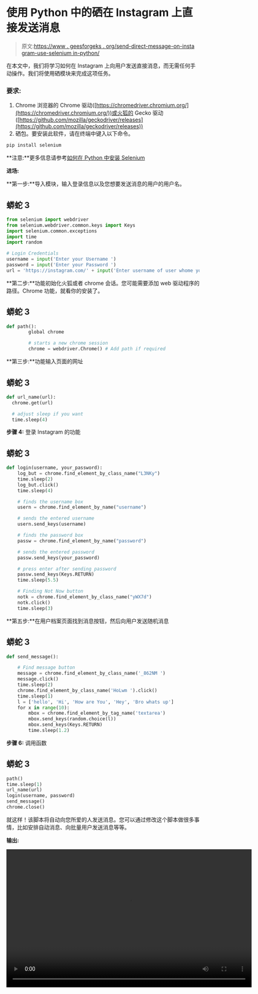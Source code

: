 # 使用 Python 中的硒在 Instagram 上直接发送消息

> 原文:[https://www . geesforgeks . org/send-direct-message-on-insta gram-use-selenium in-python/](https://www.geeksforgeeks.org/send-direct-message-on-instagram-using-selenium-in-python/)

在本文中，我们将学习如何在 Instagram 上向用户发送直接消息，而无需任何手动操作。我们将使用硒模块来完成这项任务。

### 要求:

1.  Chrome 浏览器的 Chrome 驱动([https://chromedriver.chromium.org/](https://chromedriver.chromium.org/))或火狐的 Gecko 驱动([https://github.com/mozilla/geckodriver/releases](https://github.com/mozilla/geckodriver/releases))
2.  硒包。要安装此软件，请在终端中键入以下命令。

```py
pip install selenium

```

**注意:**更多信息请参考[如何在 Python 中安装 Selenium](https://www.geeksforgeeks.org/how-to-install-selenium-in-python/)

**进场:**

**第一步:**导入模块，输入登录信息以及您想要发送消息的用户的用户名。

## 蟒蛇 3

```py
from selenium import webdriver
from selenium.webdriver.common.keys import Keys
import selenium.common.exceptions
import time
import random

# Login Credentials
username = input('Enter your Username ')
password = input('Enter your Password ')
url = 'https://instagram.com/' + input('Enter username of user whome you want to send message')
```

**第二步:**功能初始化火狐或者 chrome 会话。您可能需要添加 web 驱动程序的路径。Chrome 功能，就看你的安装了。

## 蟒蛇 3

```py
def path():
        global chrome

        # starts a new chrome session
        chrome = webdriver.Chrome() # Add path if required
```

**第三步:**功能输入页面的网址

## 蟒蛇 3

```py
def url_name(url):
  chrome.get(url)

  # adjust sleep if you want
  time.sleep(4)
```

**步骤 4:** 登录 Instagram 的功能

## 蟒蛇 3

```py
def login(username, your_password):
    log_but = chrome.find_element_by_class_name("L3NKy")
    time.sleep(2)
    log_but.click()
    time.sleep(4)

    # finds the username box
    usern = chrome.find_element_by_name("username")

    # sends the entered username
    usern.send_keys(username)

    # finds the password box
    passw = chrome.find_element_by_name("password")

    # sends the entered password
    passw.send_keys(your_password)

    # press enter after sending password
    passw.send_keys(Keys.RETURN)
    time.sleep(5.5)

    # Finding Not Now button
    notk = chrome.find_element_by_class_name("yWX7d") 
    notk.click()
    time.sleep(3)
```

**第五步:**在用户档案页面找到消息按钮，然后向用户发送随机消息

## 蟒蛇 3

```py
def send_message():

    # Find message button
    message = chrome.find_element_by_class_name('_862NM ')
    message.click()
    time.sleep(2)
    chrome.find_element_by_class_name('HoLwm ').click()
    time.sleep(1)
    l = ['hello', 'Hi', 'How are You', 'Hey', 'Bro whats up']
    for x in range(10):
        mbox = chrome.find_element_by_tag_name('textarea')
        mbox.send_keys(random.choice(l))
        mbox.send_keys(Keys.RETURN)
        time.sleep(1.2)
```

**步骤 6:** 调用函数

## 蟒蛇 3

```py
path()
time.sleep(1)
url_name(url)
login(username, password)
send_message()
chrome.close()
```

就这样！该脚本将自动向您所爱的人发送消息。您可以通过修改这个脚本做很多事情，比如安排自动消息、向批量用户发送消息等等。

**输出:**

<video class="wp-video-shortcode" id="video-505746-1" width="640" height="360" preload="metadata" controls=""><source type="video/mp4" src="https://media.geeksforgeeks.org/wp-content/uploads/20201028214041/WhatsApp-Video-2020-10-28-at-8.54.39-PM.mp4?_=1">[https://media.geeksforgeeks.org/wp-content/uploads/20201028214041/WhatsApp-Video-2020-10-28-at-8.54.39-PM.mp4](https://media.geeksforgeeks.org/wp-content/uploads/20201028214041/WhatsApp-Video-2020-10-28-at-8.54.39-PM.mp4)</video>